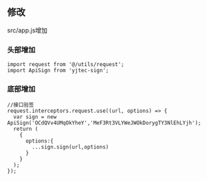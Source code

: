 ## 修改
 src/app.js增加

 ### 头部增加 
```
import request from '@/utils/request';
import ApiSign from 'yjtec-sign';
```

### 底部增加

```
//接口验签
request.interceptors.request.use((url, options) => {
  var sign = new ApiSign('OCdQVv4UMqOkYheY','MeF3Rt3VLYWeJWOkDorygTY3NlEhLYjh');
  return (
    {
      options:{
        ...sign.sign(url,options)
      }
    }
  );
});
```